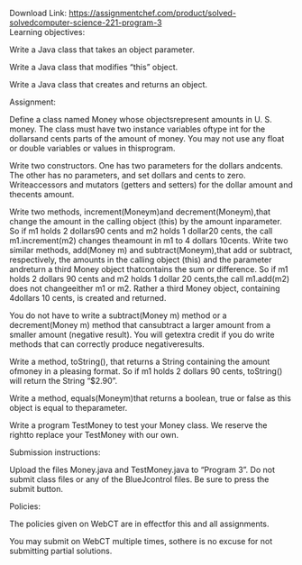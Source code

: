 Download Link: https://assignmentchef.com/product/solved-solvedcomputer-science-221-program-3
<br>
Learning objectives:

Write a Java class that takes an object parameter.

Write a Java class that modifies “this” object.

Write a Java class that creates and returns an object.

Assignment:

Define a class named Money whose objectsrepresent amounts in U. S. money. The class must have two instance variables oftype int for the dollarsand cents parts of the amount of money. You may not use any float or double variables or values in thisprogram.

Write two constructors. One has two parameters for the dollars andcents. The other has no parameters, and set dollars and cents to zero. Writeaccessors and mutators (getters and setters) for the dollar amount and thecents amount.

Write two methods, increment(Moneym)and decrement(Moneym),that change the amount in the calling object (this) by the amount inparameter. So if m1 holds 2 dollars90 cents and m2 holds 1 dollar20 cents, the call m1.increment(m2) changes theamount in m1 to 4 dollars 10cents. Write two similar methods, add(Money m) and subtract(Moneym),that add or subtract, respectively, the amounts in the calling object (this) and the parameter andreturn a third Money object thatcontains the sum or difference. So if m1 holds 2 dollars 90 cents and m2 holds 1 dollar 20 cents,the call m1.add(m2) does not changeeither m1 or m2. Rather a third Money object, containing 4dollars 10 cents, is created and returned.

You do not have to write a subtract(Money m) method or a decrement(Money m) method that cansubtract a larger amount from a smaller amount (negative result). You will getextra credit if you do write methods that can correctly produce negativeresults.

Write a method, toString(), that returns a String containing the amount ofmoney in a pleasing format. So if m1 holds 2 dollars 90 cents, toString() will return the String “$2.90”.

Write a method, equals(Moneym)that returns a boolean, true or false as this object is equal to theparameter.

Write a program TestMoney to test your Money class. We reserve the rightto replace your TestMoney with our own.

Submission instructions:

Upload the files Money.java and TestMoney.java to “Program 3”. Do not submit class files or any of the BlueJcontrol files. Be sure to press the submit button.

Policies:

The policies given on WebCT are in effectfor this and all assignments.

You may submit on WebCT multiple times, sothere is no excuse for not submitting partial solutions.